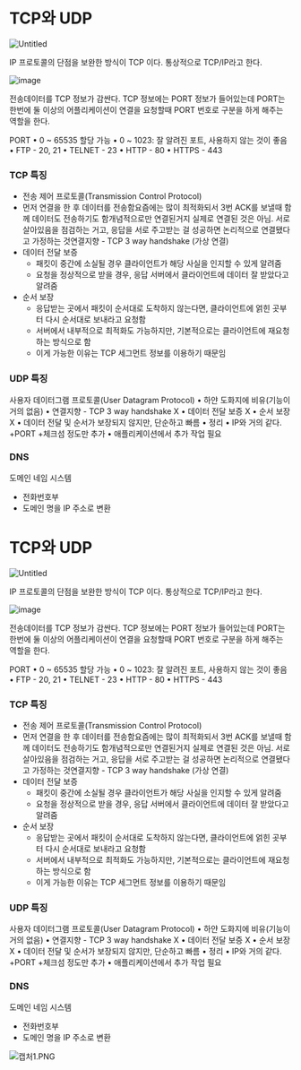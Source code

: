 # TCP와 UDP

![Untitled](https://s3-us-west-2.amazonaws.com/secure.notion-static.com/0f2120cc-f07c-462a-8c64-e646330b5b76/Untitled.png)

IP 프로토콜의 단점을 보완한 방식이 TCP 이다. 통상적으로 TCP/IP라고 한다.

![image](https://user-images.githubusercontent.com/77093909/155058863-113b64d7-5247-45e8-a78a-bb568824000e.png)

전송데이터를 TCP 정보가 감싼다. TCP 정보에는 PORT 정보가 들어있는데  PORT는 한번에 둘 이상의 어플리케이션이 연결을 요청할때 PORT 번호로 구분을 하게 해주는 역할을 한다.

PORT
• 0 ~ 65535 할당 가능
• 0 ~ 1023: 잘 알려진 포트, 사용하지 않는 것이 좋음
• FTP - 20, 21
• TELNET - 23
• HTTP - 80
• HTTPS - 443

### TCP 특징

- 전송 제어 프로토콜(Transmission Control Protocol)
- 먼저 연결을 한 후 데이터를 전송함요즘에는 많이 최적화되서 3번 ACK를 보낼때 함께 데이터도 전송하기도 함개념적으로만 연결된거지 실제로 연결된 것은 아님. 서로 살아있음을 점검하는 거고, 응답을 서로 주고받는 걸 성공하면 논리적으로 연결됐다고 가정하는 것연결지향 - TCP 3 way handshake (가상 연결)
- 데이터 전달 보증
    - 패킷이 중간에 소실될 경우 클라이언트가 해당 사실을 인지할 수 있게 알려줌
    - 요청을 정상적으로 받을 경우, 응답 서버에서 클라이언트에 데이터 잘 받았다고 알려줌
- 순서 보장
    - 응답받는 곳에서 패킷이 순서대로 도착하지 않는다면, 클라이언트에 얽힌 곳부터 다시 순서대로 보내라고 요청함
    - 서버에서 내부적으로 최적화도 가능하지만, 기본적으로는 클라이언트에 재요청하는 방식으로 함
    - 이게 가능한 이유는 TCP 세그먼트 정보를 이용하기 때문임

### UDP 특징

사용자 데이터그램 프로토콜(User Datagram Protocol)
• 하얀 도화지에 비유(기능이 거의 없음)
• 연결지향 - TCP 3 way handshake X
• 데이터 전달 보증 X
• 순서 보장 X
• 데이터 전달 및 순서가 보장되지 않지만, 단순하고 빠름
• 정리
• IP와 거의 같다. +PORT +체크섬 정도만 추가
• 애플리케이션에서 추가 작업 필요

### DNS

도메인 네임 시스템

- 전화번호부
- 도메인 명을 IP 주소로 변환

# TCP와 UDP

![Untitled](https://s3-us-west-2.amazonaws.com/secure.notion-static.com/0f2120cc-f07c-462a-8c64-e646330b5b76/Untitled.png)

IP 프로토콜의 단점을 보완한 방식이 TCP 이다. 통상적으로 TCP/IP라고 한다.

![image](https://user-images.githubusercontent.com/77093909/155058863-113b64d7-5247-45e8-a78a-bb568824000e.png)

전송데이터를 TCP 정보가 감싼다. TCP 정보에는 PORT 정보가 들어있는데  PORT는 한번에 둘 이상의 어플리케이션이 연결을 요청할때 PORT 번호로 구분을 하게 해주는 역할을 한다.

PORT
• 0 ~ 65535 할당 가능
• 0 ~ 1023: 잘 알려진 포트, 사용하지 않는 것이 좋음
• FTP - 20, 21
• TELNET - 23
• HTTP - 80
• HTTPS - 443

### TCP 특징

- 전송 제어 프로토콜(Transmission Control Protocol)
- 먼저 연결을 한 후 데이터를 전송함요즘에는 많이 최적화되서 3번 ACK를 보낼때 함께 데이터도 전송하기도 함개념적으로만 연결된거지 실제로 연결된 것은 아님. 서로 살아있음을 점검하는 거고, 응답을 서로 주고받는 걸 성공하면 논리적으로 연결됐다고 가정하는 것연결지향 - TCP 3 way handshake (가상 연결)
- 데이터 전달 보증
    - 패킷이 중간에 소실될 경우 클라이언트가 해당 사실을 인지할 수 있게 알려줌
    - 요청을 정상적으로 받을 경우, 응답 서버에서 클라이언트에 데이터 잘 받았다고 알려줌
- 순서 보장
    - 응답받는 곳에서 패킷이 순서대로 도착하지 않는다면, 클라이언트에 얽힌 곳부터 다시 순서대로 보내라고 요청함
    - 서버에서 내부적으로 최적화도 가능하지만, 기본적으로는 클라이언트에 재요청하는 방식으로 함
    - 이게 가능한 이유는 TCP 세그먼트 정보를 이용하기 때문임

### UDP 특징

사용자 데이터그램 프로토콜(User Datagram Protocol)
• 하얀 도화지에 비유(기능이 거의 없음)
• 연결지향 - TCP 3 way handshake X
• 데이터 전달 보증 X
• 순서 보장 X
• 데이터 전달 및 순서가 보장되지 않지만, 단순하고 빠름
• 정리
• IP와 거의 같다. +PORT +체크섬 정도만 추가
• 애플리케이션에서 추가 작업 필요

### DNS

도메인 네임 시스템

- 전화번호부
- 도메인 명을 IP 주소로 변환

![캡처1.PNG](TCP%E1%84%8B%E1%85%AA%20UDP%207731a/%EC%BA%A1%EC%B2%981.png)
